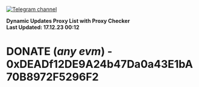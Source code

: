 [![Telegram channel](https://img.shields.io/endpoint?url=https://runkit.io/damiankrawczyk/telegram-badge/branches/master?url=https://t.me/n4z4v0d)](https://t.me/n4z4v0d) 

**Dynamic Updates Proxy List with Proxy Checker**  
**Last Updated: 17.12.23 00:12**

# DONATE (_any evm_) - 0xDEADf12DE9A24b47Da0a43E1bA70B8972F5296F2
